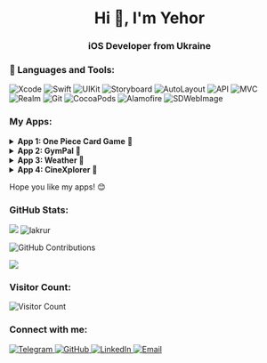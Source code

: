 <h1 align="center">Hi 👋, I'm Yehor</h1>
<h3 align="center">iOS Developer from Ukraine</h3>

### 🔨 Languages and Tools:
![Xcode](https://img.shields.io/badge/Xcode-1572B6?logo=xcode&style=for-the-badge&logoColor=fff)
![Swift](https://img.shields.io/badge/Swift-E34F26?logo=swift&style=for-the-badge&logoColor=fff)
![UIKit](https://img.shields.io/badge/UIKit-E34F26?logo=swift&style=for-the-badge&logoColor=fff)
![Storyboard](https://img.shields.io/badge/Storyboard-E34F26?logo=swift&style=for-the-badge&logoColor=fff)
![AutoLayout](https://img.shields.io/badge/AutoLayout-E34F26?logo=swift&style=for-the-badge&logoColor=fff)
![API](https://img.shields.io/badge/Api-E34F26?logo=swift&style=for-the-badge&logoColor=fff)
![MVC](https://img.shields.io/badge/MVC-E34F26?logo=swift&style=for-the-badge&logoColor=fff)
![Realm](https://img.shields.io/badge/Realm-black?logo=realm&style=for-the-badge&logoColor=fff)
![Git](https://img.shields.io/badge/Git-red?logo=git&style=for-the-badge&logoColor=fff)
![CocoaPods](https://img.shields.io/badge/cocoapods-red?logo=cocoapods&style=for-the-badge&logoColor=fff)
![Alamofire](https://img.shields.io/badge/alamofire-E34F26?logo=swift&style=for-the-badge&logoColor=fff)
![SDWebImage](https://img.shields.io/badge/SDWebImage-E34F26?logo=swift&style=for-the-badge&logoColor=fff)

     
 

</p>
    <h3 align="left">My Apps:</h3>
<details>
<summary><strong>App 1: One Piece Card Game</strong> 📱</summary>
  <p>This is match game in the One Piece universe. Written in swift language using: UIKit, Realm, UserDefaults, AVFoundation. Find out more details about this app and see the code <a href="https://github.com/Lakrur/OnePieceCardGame">here.</a> </p>
</details>

<details>
<summary><strong>App 2: GymPal </strong> 📱</summary>
  <p>This is an application in which you can see the various exercises in the gym and their correct implementation. You can also track your progress in lifting weights and reps. Find out more details about this app and see the code <a href="https://github.com/Lakrur/GymPal">here.</a> </p>
</details>

<details>
<summary><strong>App 3: Weather </strong> 📱</summary>
  <p>This is an application that shows the weather. It is written according to SwiftBook courses. CoreLocation is used here so that the application shows weather information based on the user's location. API, UIKit is also used. Find out more details about this app and see the code <a href="https://github.com/Lakrur/Weather">here.</a> </p>
</details>

<details>
<summary><strong>App 4: CineXplorer </strong> 📱</summary>
  <p>Application in which to watch popular movies. There is a search function by title, as well as popular films by genre. Find out more details about this app and see the code <a href="https://github.com/Lakrur/CineXplorer">here.</a> </p>
</details>

<p align="left">Hope you like my apps! 😊</p>
</p>
<h3 align="left">GitHub Stats:</h3>
<p>
  <img src="https://github-readme-stats.vercel.app/api?username=lakrur&show_icons=true&theme=tokyonight&border_color=61dafb&hide_border=true" />
   <img src="https://github-readme-streak-stats.herokuapp.com/?user=lakrur&theme=tokyonight&border=61dafb&hide_border=true" alt="lakrur" />
</p>
<p align="left">
    <img src="https://github-profile-trophy.vercel.app/?username=Lakrur&theme=onedark" alt="GitHub Contributions">
</p>
<p align="left">
    <img src="https://github-readme-stats.vercel.app/api/top-langs/?username=Lakrur&theme=tokyonight&layout=compact">
</p>
<h3 align="left">Visitor Count:</h3>
<p align="left">
  <img src="https://profile-counter.glitch.me/Lakrur/count.svg" alt="Visitor Count">
</p>

<h3 align="left">Connect with me:</h3>
<p align="left">
   <a href="https://t.me/lakrur" target="_blank" rel="noreferrer">
        <img alt="Telegram" src="https://img.shields.io/badge/Telegram-lakrur-blue?style=flat-square&logo=telegram&logoColor=white">
    </a>
    <a href="https://github.com/Lakrur" target="_blank" rel="noreferrer">
        <img alt="GitHub" src="https://img.shields.io/badge/GitHub-Lakrur-blue?style=flat-square&logo=github&logoColor=white">
    </a>
    <a href="https://www.linkedin.com/in/yehor-krupiei-0a7965267/" target="_blank" rel="noreferrer">
        <img alt="LinkedIn" src="https://img.shields.io/badge/LinkedIn-Yehor%20Krupiei-blue?style=flat-square&logo=linkedin&logoColor=white">
    </a>
    <a href="mailto:yehorkrupiei@gmail.com">
        <img alt="Email" src="https://img.shields.io/badge/Email-yehorkrupiei@gmail.com-red?style=flat-square&logo=gmail&logoColor=white">
    </a>
</p>
